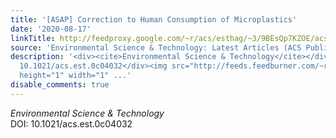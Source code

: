 ```yaml
---
title: '[ASAP] Correction to Human Consumption of Microplastics'
date: '2020-08-17'
linkTitle: http://feedproxy.google.com/~r/acs/esthag/~3/9BEsQp7KZOE/acs.est.0c04032
source: 'Environmental Science & Technology: Latest Articles (ACS Publications)'
description: '<div><cite>Environmental Science & Technology</cite></div><div>DOI:
  10.1021/acs.est.0c04032</div><img src="http://feeds.feedburner.com/~r/acs/esthag/~4/9BEsQp7KZOE"
  height="1" width="1" ...'
disable_comments: true
---
```

<div><cite>Environmental Science & Technology</cite></div><div>DOI: 10.1021/acs.est.0c04032</div><img src="http://feeds.feedburner.com/~r/acs/esthag/~4/9BEsQp7KZOE" height="1" width="1" ...